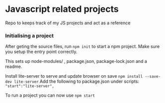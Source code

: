 # Javascript related projects

Repo to keeps track of my JS projects and act as a reference

### Initialising a project
After geting the source files, run ```npm init``` 
to start a npm project. Make sure you setup the entry point correctly.

This sets up node-modules/ , package.json, package-lock.json and a readme.

Install lite-server to serve and update browser on save
```npm install --save-dev lite-server``` 
Add the following to package.json under scripts: 
```"start":"lite-server",```

To run a project you  can now use ```npm start```
